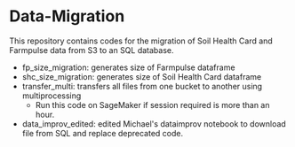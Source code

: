 # Data-Migration
This repository contains codes for the migration of Soil Health Card and Farmpulse data from S3 to an SQL database.
- fp_size_migration: generates size of Farmpulse dataframe
- shc_size_migration: generates size of Soil Health Card dataframe
- transfer_multi: transfers all files from one bucket to another using multiprocessing
  - Run this code on SageMaker if session required is more than an hour.
- data_improv_edited: edited Michael's dataimprov notebook to download file from SQL and replace deprecated code.
